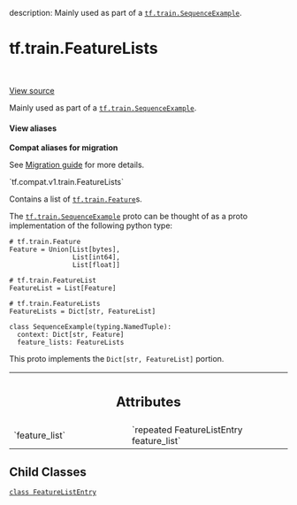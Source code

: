 description: Mainly used as part of a <a href="../../tf/train/SequenceExample.md"><code>tf.train.SequenceExample</code></a>.

<div itemscope itemtype="http://developers.google.com/ReferenceObject">
<meta itemprop="name" content="tf.train.FeatureLists" />
<meta itemprop="path" content="Stable" />
<meta itemprop="property" content="FeatureListEntry"/>
</div>

# tf.train.FeatureLists

<!-- Insert buttons and diff -->

<table class="tfo-notebook-buttons tfo-api nocontent" align="left">

</table>

<a target="_blank" class="external" href="/code/stable/tensorflow/core/example/feature.proto">View source</a>



Mainly used as part of a <a href="../../tf/train/SequenceExample.md"><code>tf.train.SequenceExample</code></a>.

<section class="expandable">
  <h4 class="showalways">View aliases</h4>
  <p>
<b>Compat aliases for migration</b>
<p>See
<a href="https://www.tensorflow.org/guide/migrate">Migration guide</a> for
more details.</p>
<p>`tf.compat.v1.train.FeatureLists`</p>
</p>
</section>

<!-- Placeholder for "Used in" -->

Contains a list of <a href="../../tf/train/Feature.md"><code>tf.train.Feature</code></a>s.

The <a href="../../tf/train/SequenceExample.md"><code>tf.train.SequenceExample</code></a> proto can be thought of as a
proto implementation of the following python type:

```
# tf.train.Feature
Feature = Union[List[bytes],
                List[int64],
                List[float]]

# tf.train.FeatureList
FeatureList = List[Feature]

# tf.train.FeatureLists
FeatureLists = Dict[str, FeatureList]

class SequenceExample(typing.NamedTuple):
  context: Dict[str, Feature]
  feature_lists: FeatureLists
```

This proto implements the `Dict[str, FeatureList]` portion.



<!-- Tabular view -->
 <table class="responsive fixed orange">
<colgroup><col width="214px"><col></colgroup>
<tr><th colspan="2"><h2 class="add-link">Attributes</h2></th></tr>

<tr>
<td>
`feature_list`
</td>
<td>
`repeated FeatureListEntry feature_list`
</td>
</tr>
</table>



## Child Classes
[`class FeatureListEntry`](../../tf/train/FeatureLists/FeatureListEntry.md)

